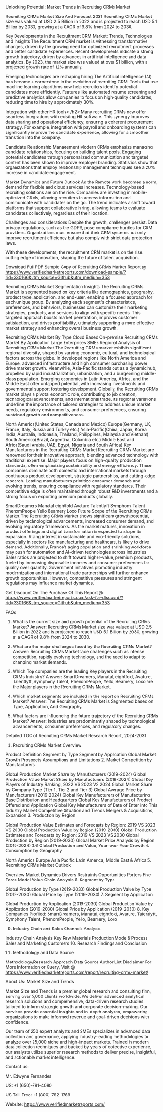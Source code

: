 Unlocking Potential: Market Trends in Recruiting CRMs Market


Recruiting CRMs Market Size And Forecast 2031
Recruiting CRMs Market size was valued at USD 2.5 Billion in 2022 and is projected to reach USD 5.1 Billion by 2030, growing at a CAGR of 9.8% from 2024 to 2030.

Key Developments in the Recruitment CRM Market: Trends, Technologies and Insights
The Recruitment CRM market is witnessing transformative changes, driven by the growing need for optimized recruitment processes and better candidate experiences. Recent developments indicate a strong growth trajectory, driven by advances in artificial intelligence and data analytics. By 2023, the market size was valued at over $1 billion, with a projected growth rate of 12% annually.

Emerging technologies are reshaping hiring
The Artificial intelligence (AI) has become a cornerstone in the evolution of recruiting CRM. Tools that use machine learning algorithms now help recruiters identify potential candidates more efficiently. Features like automated resume screening and predictive analytics allow companies to focus on high-quality candidates, reducing time to hire by approximately 30%.

Integration with other HR tools< /h2>
Many recruiting CRMs now offer seamless integrations with existing HR software. This synergy improves data sharing and operational efficiency, ensuring a coherent procurement strategy. For example, integration with payroll and onboarding systems can significantly improve the candidate experience, allowing for a smoother transition into the company.

Candidate Relationship Management
Modern CRMs emphasize managing candidate relationships, focusing on building talent pools. Engaging potential candidates through personalized communication and targeted content has been shown to improve employer branding. Statistics show that organizations that employ relationship management techniques see a 20% increase in candidate engagement.

Market Dynamics and Future Outlook
As the Remote work becomes a norm, demand for flexible and cloud services increases. Technology-based recruiting solutions are on the rise. Companies are investing in mobile-optimized CRMs, allowing recruiters to access information and communicate with candidates on the go. The trend indicates a shift toward platforms that support collaborative hiring, allowing teams to evaluate candidates collectively, regardless of their location.

Challenges and considerations
Despite the growth, challenges persist. Data privacy regulations, such as the GDPR, pose compliance hurdles for CRM providers. Organizations must ensure that their CRM systems not only improve recruitment efficiency but also comply with strict data protection laws.

With these developments, the recruitment CRM market is on the rise. cutting edge of innovation, shaping the future of talent acquisition.

Download Full PDF Sample Copy of Recruiting CRMs Market Report @ https://www.verifiedmarketreports.com/download-sample/?rid=330166&utm_source=Github&utm_medium=353

Recruiting CRMs Market Segmentation Insights
The Recruiting CRMs Market is segmented based on key criteria like demographics, geography, product type, application, and end-user, enabling a focused approach for each unique group. By analyzing each segment's characteristics, preferences, and behaviors, businesses can customize their marketing strategies, products, and services to align with specific needs. This targeted approach boosts market penetration, improves customer satisfaction, and drives profitability, ultimately supporting a more effective market strategy and enhancing overall business growth.

Recruiting CRMs Market By Type
Cloud Based
On-premise
Recruiting CRMs Market By Application
Large Enterprises
SMEs
Regional Analysis of Recruiting CRMs Market
The Recruiting CRMs market exhibits significant regional diversity, shaped by varying economic, cultural, and technological factors across the globe. In developed regions like North America and Europe, advanced infrastructure and high consumer purchasing power drive market growth. Meanwhile, Asia-Pacific stands out as a dynamic hub, propelled by rapid industrialization, urbanization, and a burgeoning middle-class population. Emerging economies in Latin America, Africa, and the Middle East offer untapped potential, with increasing investments and governmental support fostering development. Globally, the Recruiting CRMs market plays a pivotal economic role, contributing to job creation, technological advancements, and international trade. Its regional variations underline the importance of tailored strategies to address unique market needs, regulatory environments, and consumer preferences, ensuring sustained growth and competitiveness.

North America(United States, Canada and Mexico)
Europe(Germany, UK, France, Italy, Russia and Turkey etc.)
Asia-Pacific(China, Japan, Korea, India, Australia, Indonesia, Thailand, Philippines, Malaysia and Vietnam)
South America(Brazil, Argentina, Columbia etc.)
Middle East and Africa(Saudi Arabia, UAE, Egypt, Nigeria and South Africa)
Key Manufacturers in the Recruiting CRMs Market
Recruiting CRMs Market are renowned for their innovative approach, blending advanced technology with traditional expertise. Major players focus on high-quality production standards, often emphasizing sustainability and energy efficiency. These companies dominate both domestic and international markets through continuous product development, strategic partnerships, and cutting-edge research. Leading manufacturers prioritize consumer demands and evolving trends, ensuring compliance with regulatory standards. Their competitive edge is often maintained through robust R&D investments and a strong focus on exporting premium products globally.

SmartDreamers
Manatal
eightfold
Avature
Talentlyft
Symphony Talent
PhenomPeople
Yello
Beamery
Loxo
Future Scope of the Recruiting CRMs Market
The Recruiting CRMs Market shows significant growth potential, driven by technological advancements, increased consumer demand, and evolving regulatory frameworks. As the market matures, innovation in product offerings and digital transformation is expected to shape its expansion. Rising interest in sustainable and eco-friendly solutions, especially in sectors like manufacturing and healthcare, is likely to drive demand. Additionally, France’s aging population and shrinking workforce may push for automation and AI-driven technologies across industries. Sales ratios are projected to shift toward higher-value, premium products, fueled by increasing disposable incomes and consumer preferences for quality over quantity. Government initiatives promoting industry modernization and international trade partnerships will further enhance growth opportunities. However, competitive pressures and stringent regulations may influence market dynamics.

Get Discount On The Purchase Of This Report @ https://www.verifiedmarketreports.com/ask-for-discount/?rid=330166&utm_source=Github&utm_medium=353

FAQs
1. What is the current size and growth potential of the Recruiting CRMs Market?
Answer: Recruiting CRMs Market size was valued at USD 2.5 Billion in 2022 and is projected to reach USD 5.1 Billion by 2030, growing at a CAGR of 9.8% from 2024 to 2030.

2. What are the major challenges faced by the Recruiting CRMs Market?
Answer: Recruiting CRMs Market face challenges such as intense competition, rapidly evolving technology, and the need to adapt to changing market demands.

3. Which Top companies are the leading Key players in the Recruiting CRMs Industry?
Answer: SmartDreamers, Manatal, eightfold, Avature, Talentlyft, Symphony Talent, PhenomPeople, Yello, Beamery, Loxo are the Major players in the Recruiting CRMs Market.

4. Which market segments are included in the report on Recruiting CRMs Market?
Answer: The Recruiting CRMs Market is Segmented based on Type, Application, And Geography.

5. What factors are influencing the future trajectory of the Recruiting CRMs Market?
Answer: Industries are predominantly shaped by technological advancements, consumer preferences, and regulatory changes.

Detailed TOC of Recruiting CRMs Market Research Report, 2024-2031
1. Recruiting CRMs Market Overview

Product Definition
Segment by Type
Segment by Application
Global Market Growth Prospects
Assumptions and Limitations
2. Market Competition by Manufacturers

Global Production Market Share by Manufacturers (2019-2024)
Global Production Value Market Share by Manufacturers (2019-2024)
Global Key Players of Industry Ranking, 2022 VS 2023 VS 2024
Global Market Share by Company Type (Tier 1, Tier 2 and Tier 3)
Global Average Price by Manufacturers (2019-2024)
Global Key Manufacturers of Manufacturing Base Distribution and Headquarters
Global Key Manufacturers of Product Offered and Application
Global Key Manufacturers of Date of Enter into This Industry
Market Competitive Situation and Trends
Mergers & Acquisitions, Expansion
3. Production by Region

Global Production Value Estimates and Forecasts by Region: 2019 VS 2023 VS 2030
Global Production Value by Region (2019-2030)
Global Production Estimates and Forecasts by Region: 2019 VS 2023 VS 2030
Global Production by Region (2019-2030)
Global Market Price Analysis by Region (2019-2024) 3.6 Global Production and Value, Year-over-Year Growth
4. Consumption by Geography

North America
Europe
Asia Pacific
Latin America, Middle East & Africa
5. Recruiting CRMs Market Outlook

Overview
Market Dynamics
Drivers
Restraints
Opportunities
Porters Five Force Model
Value Chain Analysis 
6. Segment by Type

Global Production by Type (2019-2030)
Global Production Value by Type (2019-2030)
Global Price by Type (2019-2030)
7. Segment by Application

Global Production by Application (2019-2030)
Global Production Value by Application (2019-2030)
Global Price by Application (2019-2030)
8. Key Companies Profiled: SmartDreamers, Manatal, eightfold, Avature, Talentlyft, Symphony Talent, PhenomPeople, Yello, Beamery, Loxo

9. Industry Chain and Sales Channels Analysis

Industry Chain Analysis
Key Raw Materials
Production Mode & Process
Sales and Marketing
Customers
10. Research Findings and Conclusion

11. Methodology and Data Source

Methodology/Research Approach
Data Source
Author List
Disclaimer
For More Information or Query, Visit @ https://www.verifiedmarketreports.com/report/recruiting-crms-market/

About Us: Market Size and Trends

Market Size and Trends is a premier global research and consulting firm, serving over 5,000 clients worldwide. We deliver advanced analytical research solutions and comprehensive, data-driven research studies tailored to inform strategic growth and corporate decision-making. Our services provide essential insights and in-depth analyses, empowering organizations to make informed revenue and goal-driven decisions with confidence.

Our team of 250 expert analysts and SMEs specializes in advanced data collection and governance, applying industry-leading methodologies to analyze over 25,000 niche and high-impact markets. Trained in modern data collection techniques and backed by years of collective experience, our analysts utilize superior research methods to deliver precise, insightful, and actionable market intelligence.

Contact us:

Mr. Edwyne Fernandes

US: +1 (650)-781-4080

US Toll-Free: +1 (800)-782-1768

Website: https://www.verifiedmarketreports.com/

